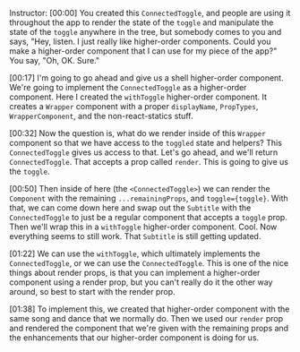 Instructor: [00:00] You created this `ConnectedToggle`, and people are using it throughout the app to render the state of the `toggle` and manipulate the state of the `toggle` anywhere in the tree, but somebody comes to you and says, "Hey, listen. I just really like higher-order components. Could you make a higher-order component that I can use for my piece of the app?" You say, "Oh, OK. Sure."

[00:17] I'm going to go ahead and give us a shell higher-order component. We're going to implement the `ConnectedToggle` as a higher-order component. Here I created the `withToggle` higher-order component. It creates a `Wrapper` component with a proper `displayName`, `PropTypes`, `WrapperComponent`, and the non-react-statics stuff.

[00:32] Now the question is, what do we render inside of this `Wrapper` component so that we have access to the `toggled` state and helpers? This `ConnectedToggle` gives us access to that. Let's go ahead, and we'll return `ConnectedToggle`. That accepts a prop called `render`. This is going to give us the `toggle`.

[00:50] Then inside of here (the `<ConnectedToggle>`) we can render the `Component` with the remaining `...remainingProps`, and `toggle={toggle}`. With that, we can come down here and swap out the `Subtitle` with the `ConnectedToggle` to just be a regular component that accepts a `toggle` prop. Then we'll wrap this in a `withToggle` higher-order component. Cool. Now everything seems to still work. That `Subtitle` is still getting updated.

[01:22] We can use the `withToggle`, which ultimately implements the `ConnectedToggle`, or we can use the `ConnectedToggle`. This is one of the nice things about render props, is that you can implement a higher-order component using a render prop, but you can't really do it the other way around, so best to start with the render prop.

[01:38] To implement this, we created that higher-order component with the same song and dance that we normally do. Then we used our `render` prop and rendered the component that we're given with the remaining props and the enhancements that our higher-order component is doing for us.